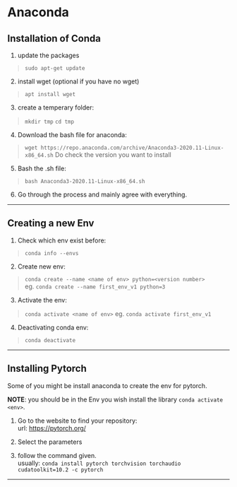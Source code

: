 # Anaconda

## Installation of Conda

1) update the packages
> `sudo apt-get update`

2) install wget (optional if you have no wget)
> `apt install wget`

3) create a temperary folder:
> `mkdir tmp`
> `cd tmp`

4) Download the bash file for anaconda:
> `wget https://repo.anaconda.com/archive/Anaconda3-2020.11-Linux-x86_64.sh`
Do check the version you want to install

5) Bash the .sh file:
> `bash Anaconda3-2020.11-Linux-x86_64.sh`

6) Go through the process and mainly agree with everything.

--------------------------------------------------------------

## Creating a new Env

1) Check which env exist before:
> `conda info --envs`

2) Create new env:
> `conda create --name <name of env> python=<version number>` \
eg. `conda create --name first_env_v1 python=3`

3) Activate the env:
> `conda activate <name of env>`
eg. `conda activate first_env_v1`

4) Deactivating conda env:
> `conda deactivate`

-------------------------------------------------------------

## Installing Pytorch

Some of you might be install anaconda to create the env for pytorch. 

**NOTE**: you should be in the Env you wish install the library `conda activate <env>`.

1) Go to the website to find your repository: \
url: https://pytorch.org/

2) Select the parameters

3) follow the command given. \
usually: `conda install pytorch torchvision torchaudio cudatoolkit=10.2 -c pytorch`

-------------------------------------------------------------
